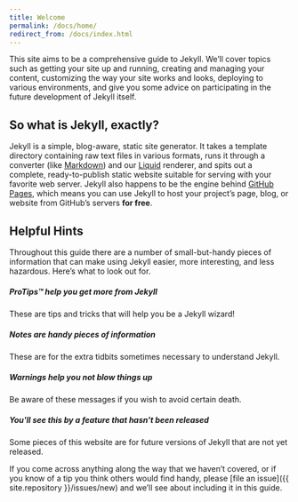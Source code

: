 ```yaml
---
title: Welcome
permalink: /docs/home/
redirect_from: /docs/index.html
---
```


This site aims to be a comprehensive guide to Jekyll. We’ll cover topics such
as getting your site up and running, creating and managing your content,
customizing the way your site works and looks, deploying to various
environments, and give you some advice on participating in the future
development of Jekyll itself.

## So what is Jekyll, exactly?

Jekyll is a simple, blog-aware, static site generator. It takes a template
directory containing raw text files in various formats, runs it through
a converter (like [Markdown](https://daringfireball.net/projects/markdown/))
and our [Liquid](https://shopify.github.io/liquid/) renderer, and
spits out a complete, ready-to-publish static website suitable
for serving with your favorite web server. Jekyll also happens to be the engine
behind [GitHub Pages](https://pages.github.com), which means you can use Jekyll
to host your project’s page, blog, or website from GitHub’s servers **for
free**.

## Helpful Hints

Throughout this guide there are a number of small-but-handy pieces of
information that can make using Jekyll easier, more interesting, and less
hazardous. Here’s what to look out for.

<div class="note">
  <h5>ProTips™ help you get more from Jekyll</h5>
  <p>These are tips and tricks that will help you be a Jekyll wizard!</p>
</div>

<div class="note info">
  <h5>Notes are handy pieces of information</h5>
  <p>These are for the extra tidbits sometimes necessary to understand
     Jekyll.</p>
</div>

<div class="note warning">
  <h5>Warnings help you not blow things up</h5>
  <p>Be aware of these messages if you wish to avoid certain death.</p>
</div>

<div class="note unreleased">
  <h5>You'll see this by a feature that hasn't been released</h5>
  <p>Some pieces of this website are for future versions of Jekyll that
    are not yet released.</p>
</div>

If you come across anything along the way that we haven’t covered, or if you
know of a tip you think others would find handy, please [file an
issue]({{ site.repository }}/issues/new) and we’ll see about
including it in this guide.
